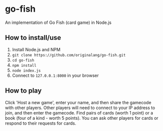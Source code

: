 # go-fish
An implementation of Go Fish (card game) in Node.js

## How to install/use
1. Install Node.js and NPM
2. `git clone https://github.com/originalang/go-fish.git`
3. `cd go-fish`
4. `npm install`
5. `node index.js`
6. Connect to `127.0.0.1:8000` in your browser

## How to play
Click 'Host a new game', enter your name, and then share the gamecode with other players. Other players will need to connect to your IP address to join, and then enter the gamecode. Find pairs of cards (worth 1 point) or a book (four of a kind - worth 5 points). You can ask other players for cards or respond to their requests for cards.